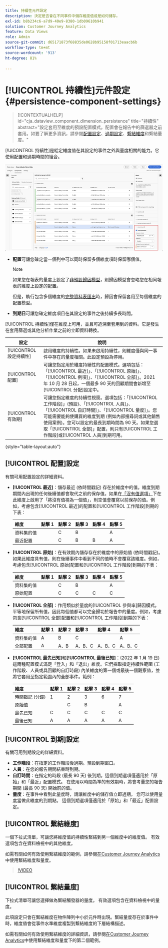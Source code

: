 ```yaml
---
title: 持續性元件設定
description: 決定是否會在不同事件中儲存維度值或是如何儲存。
exl-id: b8b234c6-a7d9-40e9-8380-1db09610b941
solution: Customer Journey Analytics
feature: Data Views
role: Admin
source-git-commit: d65171873f68835de0628b95158f01713eaacb6b
workflow-type: tm+mt
source-wordcount: '913'
ht-degree: 81%

---
```



# [!UICONTROL 持續性]元件設定 {#persistence-component-settings}

<!-- markdownlint-disable MD034 -->

>[!CONTEXTUALHELP]
>id="cja_dataview_component_dimension_persistence"
>title="持續性"
>abstract="設定套用至維度的預設配置模式。配置會在報告中的篩選器之前套用。如要了解更多資訊，請參閱[配置設定](/help/data-views/component-settings/persistence.md#allocation-settings)、[過期設定](/help/data-views/component-settings/persistence.md#expiration-settings)、[繫結維度](/help/data-views/component-settings/persistence.md#binding-dimension)和繫結量度。"

<!-- markdownlint-enable MD034 -->



[!UICONTROL 持續性]是給定維度值在其設定的事件之外與量度相關的能力。它使用配置和過期時間的組合。

![醒目提示持續性選項的資料檢視視視窗](../assets/persistence.png)

* **配置**&#x200B;可讓您確定當一個列中可以同時保留多個維度項時保留哪個值。

  >[!NOTE]
  >
  >如果您在報表的量度上設定了[非預設歸因模型](/help/data-views/component-settings/attribution.md)，則歸因模型會忽略您在相同報表的維度上設定的配置。
  >
  >但是，執行包含多個維度的[完整資料表匯出](/help/analysis-workspace/export/export-cloud.md)時，歸因會保留套用至每個維度的配置模型。

* **到期日**&#x200B;可讓您確定維度項目在其設定的事件之後持續多長時間。

[!UICONTROL 持續性]僅在維度上可用，並且可追溯至套用到的資料。它是發生在套用篩選或其他分析作業之前的立即資料轉換。

| 設定 | 說明 |
| --- | --- |
| [!UICONTROL 設定持續性] | 啟用維度的持續性。如果未啟用持續性，則維度僅與同一事件中存在的量度相關。此設定預設為停用。 |
| [!UICONTROL 配置] | 可讓您指定用於維度持續性的配置模式。選項包括：「[!UICONTROL 最近]」、「[!UICONTROL 原始]」、「[!UICONTROL 例項]」、「[!UICONTROL 全部]」。2021 年 10 月 28 日起，一個最多 90 天的回顧期間會新增至[!UICONTROL 分配]設定中。 |
| [!UICONTROL 有效期] | 可讓您指定維度的持續性視窗。選項包括：「[!UICONTROL 工作階段]」(預設)、「[!UICONTROL 人員]」、「[!UICONTROL 自訂時間]」、「[!UICONTROL 量度]」。您可能需要能夠使購買的維度到期 (例如內部搜尋詞或其他銷售使用案例)。您可以設定的最長到期時間為 90 天。如果您選取「[!UICONTROL 全部]」配置，則只有[!UICONTROL 工作階段]或[!UICONTROL 人員]到期可用。 |

{style="table-layout:auto"}

## [!UICONTROL 配置]設定

有關可用配置設定的詳細資料。

* **[!UICONTROL 最近]**：儲存最近 (依時間戳記) 存在於維度中的值。維度到期期間內出現的任何後續值都會取代之前的保存值。如果在[「沒有值選項」](no-value-options.md)下在此維度上啟用了「將沒有值視為一個值」，則空值會覆寫以前保存的值。例如，考慮包含[!UICONTROL 最近]的配置和[!UICONTROL 工作階段]到期的下表：

  | 維度 | 點擊 1 | 點擊 2 | 點擊 3 | 點擊 4 | 點擊 5 |
  | --- | --- | --- | --- | --- | --- |
  | 資料集的值 |  | C | B |  | A |
  | 最近配置 |  | C | B | B | A |

* **[!UICONTROL 原始]**：在有效期內儲存存在於維度中的原始值 (依時間戳記)。 如果此維度具有值，則在後續事件中看到不同的值時不會覆寫該維度。例如，考慮包含[!UICONTROL 原始]配置和[!UICONTROL 工作階段]到期的下表：

  | 維度 | 點擊 1 | 點擊 2 | 點擊 3 | 點擊 4 | 點擊 5 |
  | --- | --- | --- | --- | --- | --- |
  | 資料集的值 |  | C | B |  | A |
  | 原始配置 |  | C | C | C | C |

* **[!UICONTROL 全部]**：作用類似於量度的[!UICONTROL 參與率]歸因模式。 平等地保留所有值，因此每個值都可以完全歸功於報告中的量度。例如，考慮包含[!UICONTROL 全部]配置和[!UICONTROL 工作階段]到期的下表：

  | 維度 | 點擊 1 | 點擊 2 | 點擊 3 | 點擊 4 | 點擊 5 |
  | --- | --- | --- | --- | --- | --- |
  | 資料集的值 | A | B | C |  | A |
  | 全部配置 | A | A、B | A、B、C | A、B、C | A、B、C |

* **[!UICONTROL 最先已知]**&#x200B;和&#x200B;**[!UICONTROL 最後已知]**：(2022 年 1 月 19 日) 這兩種配置模式滿足「登入」和「退出」維度。它們採取指定持續性範圍 (工作階段、人員或具回顧的自訂時段) 內某維度的第一個或最後一個觀察值，並將它套用至指定範圍內的全部事件。範例：

  | 維度 | 點擊 1 | 點擊 2 | 點擊 3 | 點擊 4 | 點擊 5 |
  | --- | --- | --- | --- | --- | --- |
  | 時間戳記 (分鐘) | 1 | 2 | 3 | 6 | 7 |
  | 原始值 |  | C | B |  | A |
  | 最先已知 | C | C | C | C | C |
  | 最後已知 | A | A | A | A | A |

## [!UICONTROL 到期]設定

有關可用到期設定的詳細資料。

* **工作階段**：在指定的工作階段後過期。預設到期窗口。
* **人員**：在您的報告期間結束時到期。
* **自訂時間**：在指定的時段 (最長 90 天) 後到期。這個到期選項僅適用於「原始」和「最近」配置模式。 在使用以時間為準的有效期時，將會考量您的報告期間 (最長 90 天) 開始前的值。
* **量度**：在事件中看到此量度時，請讓維度中的儲存值立即過期。 您可以使用量度當做此維度的到期點。 這個到期選項僅適用於「原始」和「最近」配置設定。

## [!UICONTROL 繫結維度]

一個下拉式清單，可讓您將維度值的持續性繫結到另一個維度中的維度值。 有效選項包含在資料檢視中的其他維度。

如需有關如何有效使用繫結維度的範例，請參閱[在Customer Journey Analytics](../../use-cases/data-views/binding-dimensions-metrics.md)中使用繫結維度和量度。

>[!VIDEO](https://video.tv.adobe.com/v/342694/?quality=12)

## [!UICONTROL 繫結量度]

下拉式清單可讓您選擇做為繫結觸發器的量度。 有效選項包含在資料檢視中的量度。

此項設定只會在繫結維度在物件陣列中小於元件時出現。繫結量度存在於事件中時，維度值會從事件水準維度複製到繫結維度的下層結構描述。

如需有關如何有效使用繫結維度的詳細資訊，請參閱[在Customer Journey Analytics](../../use-cases/data-views/binding-dimensions-metrics.md)中使用繫結維度和量度下的第二個範例。
